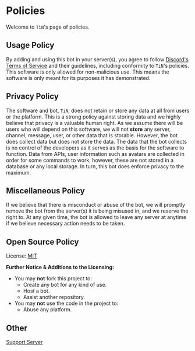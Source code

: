 # Policies

Welcome to `TiN`'s page of policies. 

## Usage Policy
By adding and using this bot in your server(s), you agree to follow [Discord's Terms of Service](https://discord.com/terms) and their guidelines, including conformity to `TiN`'s policies. This software is only allowed for non-malicious use. This means the software is only meant for its purposes it has demonstrated.


## Privacy Policy
The software and bot, `TiN`, does not retain or store any data at all from users or the platform. This is a strong policy against storing data and we highly believe that privacy is a valuable human right. As we assume there will be users who will depend on this software, we will not **store** any server, channel, message, user, or other data that is storable. However, the bot does collect data but does not store the data. The data that the bot collects is no control of the developers as it serves as the basis for the software to function. Data from APIs, user information such as avatars are collected in order for some commands to work, however, these are not stored in a database or any local storage. In turn, this bot does enforce privacy to the maximum. 

## Miscellaneous Policy
If we believe that there is misconduct or abuse of the bot, we will promptly remove the bot from the server(s) it is being misused in, and we reserve the right to. At any given time, the bot is allowed to leave any server at anytime if we believe necessary action needs to be taken. 

## Open Source Policy
License: [MIT](LICENSE.md)  

**Further Notice & Additions to the Licensing:** 
- You may __not__ fork this project to:
  - Create any bot for any kind of use.
  - Host a bot.
  - Assist another repository.
- You may __not__ use the code in the project to:
  - Abuse any platform.

## Other
[Support Server](https://discord.gg/nJTCzzF)